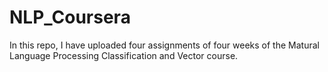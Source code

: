 # NLP_Coursera 
In this repo, I have uploaded four assignments of four weeks of the Matural Language Processing Classification and Vector course. 
